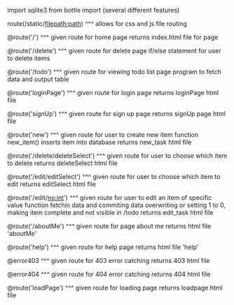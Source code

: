 import sqlite3
from bottle import (several different features)


route(/static/<filepath:path>)
^^^
allows for css and js file routing


@route('/')
^^^
given route for home page
returns index.html file for page


@route('/delete')
^^^
given route for delete page
if/else statement for user to delete items


@route('/todo')
^^^
given route for viewing todo list page
program to fetch data and output table


@route('loginPage')
^^^
given route for login page 
returns loginPage html file


@route('signUp')
^^^
given route for sign up page
returns signUp page html file


@route('new')
^^^
given route for user to create new item
function new_item()
inserts item into database
returns new_task html file


@route('/delete/deleteSelect')
^^^
given route for user to choose which item to delete
returns deleteSelect html file


@route('/edit/editSelect')
^^^ 
given route for user to choose which item to edit 
returns editSelect html file


@route('/edit/<no:int>')
^^^
given route for user to edit an item of specific value
function fetchin data and commiting data overwriting
or
setting 1 to 0, making item complete and not visible in /todo
returns edit_task html file


@route('/aboutMe')
^^^
given route for page about me
returns html file 'aboutMe'


@route('help')
^^^ 
given route for help page
returns html file 'help'


@error403
^^^
given route for 403 error catching 
returns 403 html file


@error404
^^^
given route for 404 error catching
returns 404 html file


@route('loadPage')
^^^
given route for loading page
returns loadpage html file